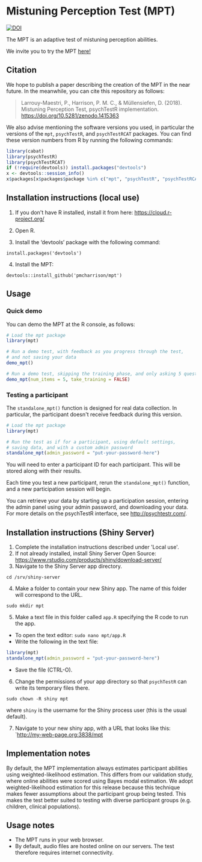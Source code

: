 # Mistuning Perception Test (MPT)

[![DOI](https://zenodo.org/badge/DOI/10.5281/zenodo.1415363.svg)](https://doi.org/10.5281/zenodo.1415363)

The MPT is an adaptive test of mistuning perception abilities.

We invite you to try the MPT [here!](http://shiny.pmcharrison.com/mpt-demo)

## Citation

We hope to publish a paper describing the creation of the MPT in the near future.
In the meanwhile, you can cite this repository as follows:

> Larrouy-Maestri, P., Harrison, P. M. C., & Müllensiefen, D. (2018).
Mistuning Perception Test, psychTestR implementation.
https://doi.org/10.5281/zenodo.1415363

We also advise mentioning the software versions you used,
in particular the versions of the `mpt`, `psychTestR`, and `psychTestRCAT` packages.
You can find these version numbers from R by running the following commands:

``` r
library(cabat)
library(psychTestR)
library(psychTestRCAT)
if (!require(devtools)) install.packages("devtools")
x <- devtools::session_info()
x$packages[x$packages$package %in% c("mpt", "psychTestR", "psychTestRCAT"), ]
```

## Installation instructions (local use)

1. If you don't have R installed, install it from here: https://cloud.r-project.org/

2. Open R.

3. Install the ‘devtools’ package with the following command:

`install.packages('devtools')`

4. Install the MPT:

`devtools::install_github('pmcharrison/mpt')`

## Usage

### Quick demo 

You can demo the MPT at the R console, as follows:

``` r
# Load the mpt package
library(mpt)

# Run a demo test, with feedback as you progress through the test,
# and not saving your data
demo_mpt()

# Run a demo test, skipping the training phase, and only asking 5 questions
demo_mpt(num_items = 5, take_training = FALSE)
```

### Testing a participant

The `standalone_mpt()` function is designed for real data collection.
In particular, the participant doesn't receive feedback during this version.

``` r
# Load the mpt package
library(mpt)

# Run the test as if for a participant, using default settings,
# saving data, and with a custom admin password
standalone_mpt(admin_password = "put-your-password-here")
```

You will need to enter a participant ID for each participant.
This will be stored along with their results.

Each time you test a new participant,
rerun the `standalone_mpt()` function,
and a new participation session will begin.

You can retrieve your data by starting up a participation session,
entering the admin panel using your admin password,
and downloading your data.
For more details on the psychTestR interface, 
see http://psychtestr.com/.

## Installation instructions (Shiny Server)

1. Complete the installation instructions described under 'Local use'.
2. If not already installed, install Shiny Server Open Source:
https://www.rstudio.com/products/shiny/download-server/
3. Navigate to the Shiny Server app directory.

`cd /srv/shiny-server`

4. Make a folder to contain your new Shiny app.
The name of this folder will correspond to the URL.

`sudo mkdir mpt`

5. Make a text file in this folder called `app.R`
specifying the R code to run the app.

- To open the text editor: `sudo nano mpt/app.R`
- Write the following in the text file:

``` r
library(mpt)
standalone_mpt(admin_password = "put-your-password-here")
```

- Save the file (CTRL-O).

6. Change the permissions of your app directory so that `psychTestR`
can write its temporary files there.

`sudo chown -R shiny mpt`

where `shiny` is the username for the Shiny process user
(this is the usual default).

7. Navigate to your new shiny app, with a URL that looks like this:
`http://my-web-page.org:3838/mpt

## Implementation notes

By default, the MPT implementation always estimates participant abilities
using weighted-likelihood estimation.
This differs from our validation study, 
where online abilities were scored using Bayes modal estimation.
We adopt weighted-likelihood estimation for this release 
because this technique makes fewer assumptions about the participant group being tested.
This makes the test better suited to testing with diverse participant groups
(e.g. children, clinical populations).

## Usage notes

- The MPT runs in your web browser.
- By default, audio files are hosted online on our servers.
The test therefore requires internet connectivity.
